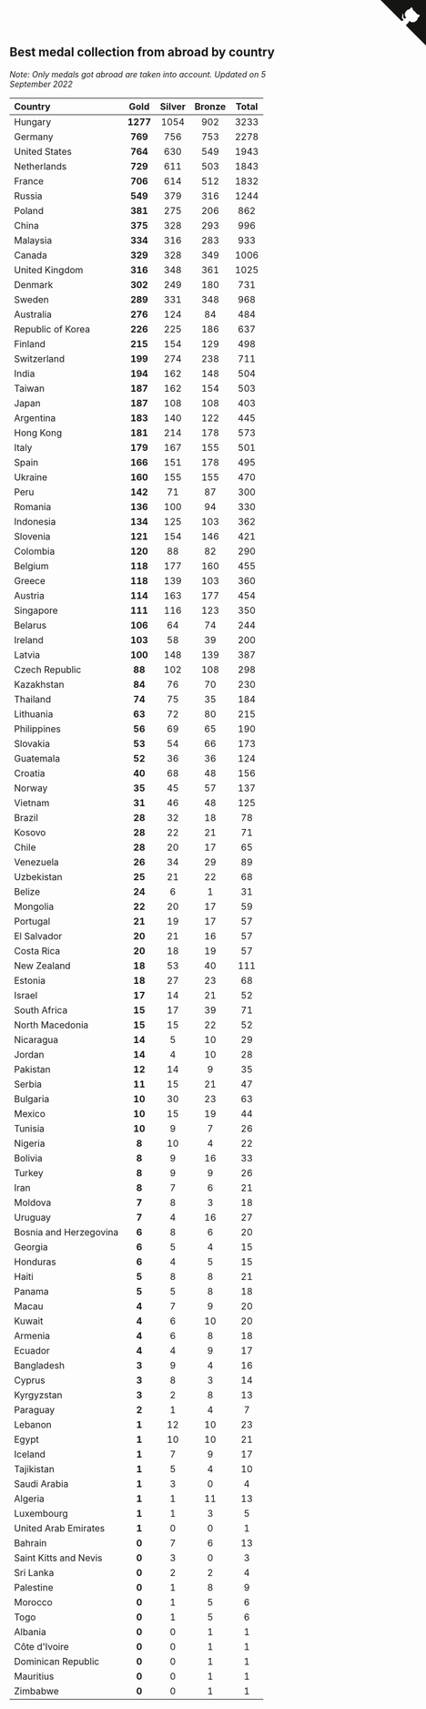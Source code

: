 ## Best medal collection from abroad by country

*Note: Only medals got abroad are taken into account.*
*Updated on  5 September 2022*

| Country | Gold | Silver | Bronze | Total |
| :--- | :--: | :--: | :--: | :--: |
| Hungary | **1277** | 1054 | 902 | 3233 |
| Germany | **769** | 756 | 753 | 2278 |
| United States | **764** | 630 | 549 | 1943 |
| Netherlands | **729** | 611 | 503 | 1843 |
| France | **706** | 614 | 512 | 1832 |
| Russia | **549** | 379 | 316 | 1244 |
| Poland | **381** | 275 | 206 | 862 |
| China | **375** | 328 | 293 | 996 |
| Malaysia | **334** | 316 | 283 | 933 |
| Canada | **329** | 328 | 349 | 1006 |
| United Kingdom | **316** | 348 | 361 | 1025 |
| Denmark | **302** | 249 | 180 | 731 |
| Sweden | **289** | 331 | 348 | 968 |
| Australia | **276** | 124 | 84 | 484 |
| Republic of Korea | **226** | 225 | 186 | 637 |
| Finland | **215** | 154 | 129 | 498 |
| Switzerland | **199** | 274 | 238 | 711 |
| India | **194** | 162 | 148 | 504 |
| Taiwan | **187** | 162 | 154 | 503 |
| Japan | **187** | 108 | 108 | 403 |
| Argentina | **183** | 140 | 122 | 445 |
| Hong Kong | **181** | 214 | 178 | 573 |
| Italy | **179** | 167 | 155 | 501 |
| Spain | **166** | 151 | 178 | 495 |
| Ukraine | **160** | 155 | 155 | 470 |
| Peru | **142** | 71 | 87 | 300 |
| Romania | **136** | 100 | 94 | 330 |
| Indonesia | **134** | 125 | 103 | 362 |
| Slovenia | **121** | 154 | 146 | 421 |
| Colombia | **120** | 88 | 82 | 290 |
| Belgium | **118** | 177 | 160 | 455 |
| Greece | **118** | 139 | 103 | 360 |
| Austria | **114** | 163 | 177 | 454 |
| Singapore | **111** | 116 | 123 | 350 |
| Belarus | **106** | 64 | 74 | 244 |
| Ireland | **103** | 58 | 39 | 200 |
| Latvia | **100** | 148 | 139 | 387 |
| Czech Republic | **88** | 102 | 108 | 298 |
| Kazakhstan | **84** | 76 | 70 | 230 |
| Thailand | **74** | 75 | 35 | 184 |
| Lithuania | **63** | 72 | 80 | 215 |
| Philippines | **56** | 69 | 65 | 190 |
| Slovakia | **53** | 54 | 66 | 173 |
| Guatemala | **52** | 36 | 36 | 124 |
| Croatia | **40** | 68 | 48 | 156 |
| Norway | **35** | 45 | 57 | 137 |
| Vietnam | **31** | 46 | 48 | 125 |
| Brazil | **28** | 32 | 18 | 78 |
| Kosovo | **28** | 22 | 21 | 71 |
| Chile | **28** | 20 | 17 | 65 |
| Venezuela | **26** | 34 | 29 | 89 |
| Uzbekistan | **25** | 21 | 22 | 68 |
| Belize | **24** | 6 | 1 | 31 |
| Mongolia | **22** | 20 | 17 | 59 |
| Portugal | **21** | 19 | 17 | 57 |
| El Salvador | **20** | 21 | 16 | 57 |
| Costa Rica | **20** | 18 | 19 | 57 |
| New Zealand | **18** | 53 | 40 | 111 |
| Estonia | **18** | 27 | 23 | 68 |
| Israel | **17** | 14 | 21 | 52 |
| South Africa | **15** | 17 | 39 | 71 |
| North Macedonia | **15** | 15 | 22 | 52 |
| Nicaragua | **14** | 5 | 10 | 29 |
| Jordan | **14** | 4 | 10 | 28 |
| Pakistan | **12** | 14 | 9 | 35 |
| Serbia | **11** | 15 | 21 | 47 |
| Bulgaria | **10** | 30 | 23 | 63 |
| Mexico | **10** | 15 | 19 | 44 |
| Tunisia | **10** | 9 | 7 | 26 |
| Nigeria | **8** | 10 | 4 | 22 |
| Bolivia | **8** | 9 | 16 | 33 |
| Turkey | **8** | 9 | 9 | 26 |
| Iran | **8** | 7 | 6 | 21 |
| Moldova | **7** | 8 | 3 | 18 |
| Uruguay | **7** | 4 | 16 | 27 |
| Bosnia and Herzegovina | **6** | 8 | 6 | 20 |
| Georgia | **6** | 5 | 4 | 15 |
| Honduras | **6** | 4 | 5 | 15 |
| Haiti | **5** | 8 | 8 | 21 |
| Panama | **5** | 5 | 8 | 18 |
| Macau | **4** | 7 | 9 | 20 |
| Kuwait | **4** | 6 | 10 | 20 |
| Armenia | **4** | 6 | 8 | 18 |
| Ecuador | **4** | 4 | 9 | 17 |
| Bangladesh | **3** | 9 | 4 | 16 |
| Cyprus | **3** | 8 | 3 | 14 |
| Kyrgyzstan | **3** | 2 | 8 | 13 |
| Paraguay | **2** | 1 | 4 | 7 |
| Lebanon | **1** | 12 | 10 | 23 |
| Egypt | **1** | 10 | 10 | 21 |
| Iceland | **1** | 7 | 9 | 17 |
| Tajikistan | **1** | 5 | 4 | 10 |
| Saudi Arabia | **1** | 3 | 0 | 4 |
| Algeria | **1** | 1 | 11 | 13 |
| Luxembourg | **1** | 1 | 3 | 5 |
| United Arab Emirates | **1** | 0 | 0 | 1 |
| Bahrain | **0** | 7 | 6 | 13 |
| Saint Kitts and Nevis | **0** | 3 | 0 | 3 |
| Sri Lanka | **0** | 2 | 2 | 4 |
| Palestine | **0** | 1 | 8 | 9 |
| Morocco | **0** | 1 | 5 | 6 |
| Togo | **0** | 1 | 5 | 6 |
| Albania | **0** | 0 | 1 | 1 |
| Côte d'Ivoire | **0** | 0 | 1 | 1 |
| Dominican Republic | **0** | 0 | 1 | 1 |
| Mauritius | **0** | 0 | 1 | 1 |
| Zimbabwe | **0** | 0 | 1 | 1 |


<a href="https://github.com/JustinTimeCuber/wca_statistics" class="github-corner" aria-label="View source on Github"><svg width="80" height="80" viewBox="0 0 250 250" style="fill:#151513; color:#fff; position: absolute; top: 0; border: 0; right: 0;" aria-hidden="true"><path d="M0,0 L115,115 L130,115 L142,142 L250,250 L250,0 Z"></path><path d="M128.3,109.0 C113.8,99.7 119.0,89.6 119.0,89.6 C122.0,82.7 120.5,78.6 120.5,78.6 C119.2,72.0 123.4,76.3 123.4,76.3 C127.3,80.9 125.5,87.3 125.5,87.3 C122.9,97.6 130.6,101.9 134.4,103.2" fill="currentColor" style="transform-origin: 130px 106px;" class="octo-arm"></path><path d="M115.0,115.0 C114.9,115.1 118.7,116.5 119.8,115.4 L133.7,101.6 C136.9,99.2 139.9,98.4 142.2,98.6 C133.8,88.0 127.5,74.4 143.8,58.0 C148.5,53.4 154.0,51.2 159.7,51.0 C160.3,49.4 163.2,43.6 171.4,40.1 C171.4,40.1 176.1,42.5 178.8,56.2 C183.1,58.6 187.2,61.8 190.9,65.4 C194.5,69.0 197.7,73.2 200.1,77.6 C213.8,80.2 216.3,84.9 216.3,84.9 C212.7,93.1 206.9,96.0 205.4,96.6 C205.1,102.4 203.0,107.8 198.3,112.5 C181.9,128.9 168.3,122.5 157.7,114.1 C157.9,116.9 156.7,120.9 152.7,124.9 L141.0,136.5 C139.8,137.7 141.6,141.9 141.8,141.8 Z" fill="currentColor" class="octo-body"></path></svg></a><style>.github-corner:hover .octo-arm{animation:octocat-wave 560ms ease-in-out}@keyframes octocat-wave{0%,100%{transform:rotate(0)}20%,60%{transform:rotate(-25deg)}40%,80%{transform:rotate(10deg)}}@media (max-width:500px){.github-corner:hover .octo-arm{animation:none}.github-corner .octo-arm{animation:octocat-wave 560ms ease-in-out}}</style>
